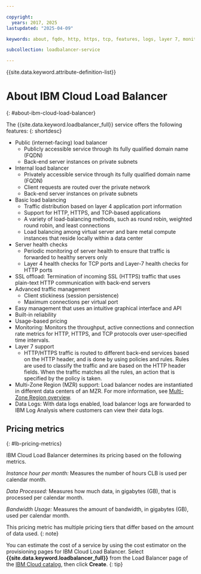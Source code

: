 ```yaml
---

copyright:
  years: 2017, 2025
lastupdated: "2025-04-09"

keywords: about, fqdn, http, https, tcp, features, logs, layer 7, monitoring, health checks

subcollection: loadbalancer-service

---
```


{{site.data.keyword.attribute-definition-list}}

# About IBM Cloud Load Balancer
{: #about-ibm-cloud-load-balancer}

The {{site.data.keyword.loadbalancer_full}} service offers the following features:
{: shortdesc}

* Public (internet-facing) load balancer
   * Publicly accessible service through its fully qualified domain name (FQDN)
   * Back-end server instances on private subnets
* Internal load balancer
   * Privately accessible service through its fully qualified domain name (FQDN)
   * Client requests are routed over the private network
   * Back-end server instances on private subnets
* Basic load balancing
   * Traffic distribution based on layer 4 application port information
   * Support for HTTP, HTTPS, and TCP-based applications
   * A variety of load-balancing methods, such as round robin, weighted round robin, and least connections
   * Load balancing among virtual server and bare metal compute instances that reside locally within a data center
* Server health checks
   * Periodic monitoring of server health to ensure that traffic is forwarded to healthy servers only
   * Layer 4 health checks for TCP ports and Layer-7 health checks for HTTP ports
* SSL offload: Termination of incoming SSL (HTTPS) traffic that uses plain-text HTTP communication with back-end servers
* Advanced traffic management
   * Client stickiness (session persistence)
   * Maximum connections per virtual port
* Easy management that uses an intuitive graphical interface and API
* Built-in reliability
* Usage-based pricing
* Monitoring: Monitors the throughput, active connections and connection rate metrics for HTTP, HTTPS, and TCP protocols over user-specified time intervals.
* Layer 7 support
   * HTTP/HTTPS traffic is routed to different back-end services based on the HTTP header, and is done by using policies and rules. Rules are used to classify the traffic and are based on the HTTP header fields. When the traffic matches all the rules, an action that is specified by the policy is taken.
* Multi-Zone Region (MZR) support: Load balancer nodes are instantiated in different data centers of an MZR. For more information, see [Multi-Zone Region overview](/docs/loadbalancer-service?topic=loadbalancer-service-ibm-cloud-load-balancer-basics#multi-zone-region-mzr-overview).
* Data Logs: With data logs enabled, load balancer logs are forwarded to IBM Log Analysis where customers can view their data logs.

## Pricing metrics
{: #lb-pricing-metrics}

IBM Cloud Load Balancer determines its pricing based on the following metrics.

*Instance hour per month:* Measures the number of hours CLB is used per calendar month.

*Data Processed:* Measures how much data, in gigabytes (GB), that is processed per calendar month.

*Bandwidth Usage:* Measures the amount of bandwidth, in gigabytes (GB), used per calendar month.

This pricing metric has multiple pricing tiers that differ based on the amount of data used.
{: note}

You can estimate the cost of a service by using the cost estimator on the provisioning pages for IBM Cloud Load Balancer. Select **{{site.data.keyword.loadbalancer_full}}** from the Load Balancer page of the [IBM Cloud catalog](https://cloud.ibm.com/catalog/infrastructure/load-balancer-group), then click **Create**.
{: tip}
